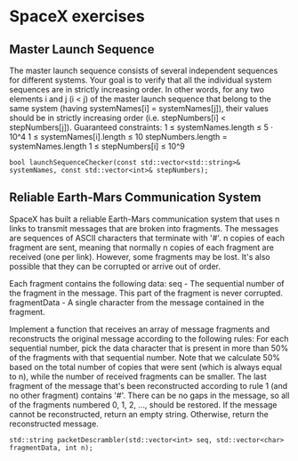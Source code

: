 # SpaceX exercises

## Master Launch Sequence
The master launch sequence consists of several independent sequences for different systems.
Your goal is to verify that all the individual system sequences are in strictly increasing order.
In other words, for any two elements i and j (i < j) of the master launch sequence that belong to the same system
(having systemNames[i] = systemNames[j]), their values should be in strictly increasing order
(i.e. stepNumbers[i] < stepNumbers[j]).
Guaranteed constraints:
    1 ≤ systemNames.length ≤ 5 · 10^4
    1 ≤ systemNames[i].length ≤ 10
    stepNumbers.length = systemNames.length
    1 ≤ stepNumbers[i] ≤ 10^9

    bool launchSequenceChecker(const std::vector<std::string>& systemNames, const std::vector<int>& stepNumbers);

## Reliable Earth-Mars Communication System
SpaceX has built a reliable Earth-Mars communication system that uses n links to transmit messages that are
broken into fragments.
The messages are sequences of ASCII characters that terminate with '#'.
n copies of each fragment are sent, meaning that normally n copies of each fragment are received (one per link).
However, some fragments may be lost. It's also possible that they can be corrupted or arrive out of order.

Each fragment contains the following data:
seq - The sequential number of the fragment in the message. This part of the fragment is never corrupted.
fragmentData - A single character from the message contained in the fragment.

Implement a function that receives an array of message fragments and reconstructs the original message according
to the following rules:
For each sequential number, pick the data character that is present in more than 50% of the fragments with that
sequential number.
  Note that we calculate 50% based on the total number of copies that were sent (which is always equal to n),
  while the number of received fragments can be smaller.
The last fragment of the message that's been reconstructed according to rule 1 (and no other fragment) contains '#'.
There can be no gaps in the message, so all of the fragments numbered 0, 1, 2, ..., <number of the last fragment>
should be restored.
If the message cannot be reconstructed, return an empty string. Otherwise, return the reconstructed message.

    std::string packetDescrambler(std::vector<int> seq, std::vector<char> fragmentData, int n);
